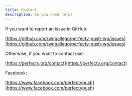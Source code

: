 ```yaml
---
title: Contact
description: Do you need help?
---
```


If you want to report an issue in GitHub:

[https://github.com/rwngallego/perfecty-push-wp/issues](https://github.com/rwngallego/perfecty-push-wp/issues)

Otherwise, if you want to contact use: 

[https://perfecty.org/contact](https://perfecty.org/contact)

Facebook:

[https://www.facebook.com/perfectypush](https://www.facebook.com/perfectypush)
